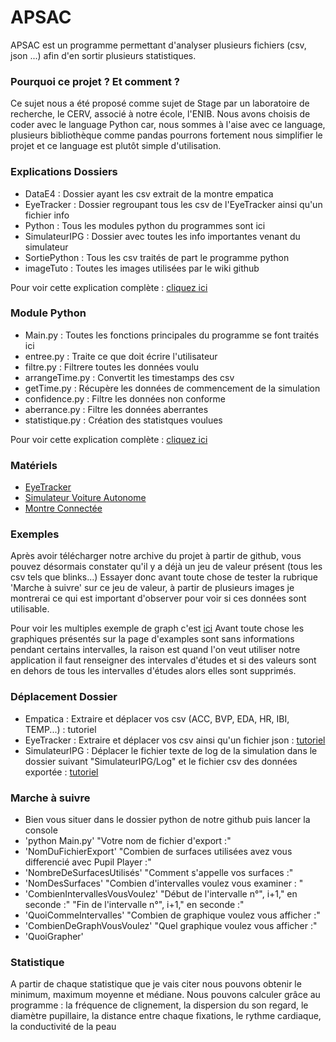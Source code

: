 # APSAC
APSAC est un programme permettant d'analyser plusieurs fichiers (csv, json ...) afin d'en sortir plusieurs statistiques.

### Pourquoi ce projet ? Et comment ?
Ce sujet nous a été proposé comme sujet de Stage par un laboratoire de recherche, le CERV, associé à notre école, l'ENIB. Nous avons choisis de coder avec le language Python car, nous sommes à l'aise avec ce language, plusieurs bibliothèque comme pandas pourrons fortement nous simplifier le projet et ce language est plutôt simple d'utilisation.

### Explications Dossiers
- DataE4 : Dossier ayant les csv extrait de la montre empatica 
- EyeTracker : Dossier regroupant tous les csv de l'EyeTracker ainsi qu'un fichier info
- Python : Tous les modules python du programmes sont ici
- SimulateurIPG : Dossier avec toutes les info importantes venant du simulateur
- SortiePython : Tous les csv traités de part le programme python 
- imageTuto : Toutes les images utilisées par le wiki github

Pour voir cette explication complète : [cliquez ici](https://github.com/BenderSaucisson/APSAC/wiki/Explication-Dossiers-Github)

### Module Python
- Main.py : Toutes les fonctions principales du programme se font traités ici
- entree.py : Traite ce que doit écrire l'utilisateur
- filtre.py : Filtrere toutes les données voulu 
- arrangeTime.py : Convertit les timestamps des csv
- getTime.py : Récupère les données de commencement de la simulation
- confidence.py : Filtre les données non conforme
- aberrance.py : Filtre les données aberrantes 
- statistique.py : Création des statistques voulues

Pour voir cette explication complète : [cliquez ici](https://github.com/BenderSaucisson/APSAC/wiki/Explication-Module-Python)

### Matériels
- [EyeTracker](https://pupil-labs.com/products/core/)
- [Simulateur Voiture Autonome](https://ipg-automotive.com/fr/)
- [Montre Connectée](https://www.empatica.com/en-eu/research/e4/)

### Exemples
Après avoir télécharger notre archive du projet à partir de github, vous pouvez désormais constater qu'il y a déjà un jeu de valeur présent (tous les csv tels que blinks...) Essayer donc avant toute chose de tester la rubrique 'Marche à suivre' sur ce jeu de valeur, à partir de plusieurs images je montrerai ce qui est important d'observer pour voir si ces données sont utilisable.

Pour voir les multiples exemple de graph c'est [ici](https://github.com/BenderSaucisson/APSAC/wiki/Exemples)
Avant toute chose les graphiques présentés sur la page d'examples sont sans informations pendant certains intervalles, la raison est quand l'on veut utiliser notre application il faut renseigner des intervales d'études et si des valeurs sont en dehors de tous les intervalles d'études alors elles sont supprimés.

### Déplacement Dossier
- Empatica : Extraire et déplacer vos csv (ACC, BVP, EDA, HR, IBI, TEMP...) : tutoriel
- EyeTracker : Extraire et déplacer vos csv ainsi qu'un fichier json : [tutoriel](https://github.com/BenderSaucisson/APSAC/wiki/Fichiers-Eye-Tracker)
- SimulateurIPG : Déplacer le fichier texte de log de la simulation dans le dossier suivant "SimulateurIPG/Log" et le fichier csv des données exportée : [tutoriel](https://github.com/BenderSaucisson/APSAC/wiki/Fichiers-Simulateur-IPG)

### Marche à suivre
- Bien vous situer dans le dossier python de notre github puis lancer la console
- 'python Main.py'
"Votre nom de fichier d'export :"
- 'NomDuFichierExport'
"Combien de surfaces utilisées avez vous differencié avec Pupil Player :"
- 'NombreDeSurfacesUtilisés'
"Comment s'appelle vos surfaces :"
- 'NomDesSurfaces'
"Combien d'intervalles voulez vous examiner : "
- 'CombienIntervallesVousVoulez'
"Début de l'intervalle n°", i+1," en seconde :"
"Fin de l'intervalle n°", i+1," en seconde :"
- 'QuoiCommeIntervalles'
"Combien de graphique voulez vous afficher :"
- 'CombienDeGraphVousVoulez'
"Quel graphique voulez vous afficher :"
- 'QuoiGrapher'

### Statistique
A partir de chaque statistique que je vais citer nous pouvons obtenir le minimum, maximum moyenne et médiane.
Nous pouvons calculer grâce au programme : la fréquence de clignement, la dispersion du son regard, le diamètre pupillaire, la distance entre chaque fixations, le rythme cardiaque, la conductivité de la peau

